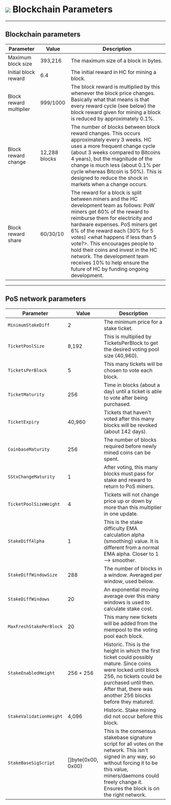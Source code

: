 # <img class="hc-icon" src="/img/hc-icons/Blocks.svg" /> Blockchain Parameters

---

## Blockchain parameters

Parameter               | Value         | Description
---                     | ---           | ---
Maximum block size      | 393,216       | The maximum size of a block in bytes.
Initial block reward    | 6.4           | The initial reward in HC for mining a block.
Block reward multiplier | 999/1000      | The block reward is multiplied by this whenever the block price changes. Basically what that means is that every reward cycle (see below) the block reward given for mining a block is reduced by approximately 0.1%.
Block reward change     | 12,288 blocks | The number of blocks between block reward changes. This occurs approximately every 3 weeks. HC uses a more frequent change cycle (about 3 weeks compared to Bitcoins 4 years), but the magnitude of the change is much less (about 0.1% per cycle whereas Bitcoin is 50%). This is designed to reduce the shock in markets when a change occurs.
Block reward share      | 60/30/10      | The reward for a block is split between miners and the HC development team as follows: PoW miners get 60% of the reward to reimburse them for electricity and hardware expenses. PoS miners get 6% of the reward each (30% for 5 votes) <what happens if less than 5 vote?>. This encourages people to hold their coins and invest in the HC network. The development team receives 10% to help ensure the future of HC by funding ongoing development.

---

## PoS network parameters

Parameter               | Value              | Description
---                     | ---                | ---
`MinimumStakeDiff`      | 2                  | The minimum price for a stake ticket.
`TicketPoolSize`        | 8,192              | This is multiplied by TicketsPerBlock to get the desired voting pool size (40,960).
`TicketsPerBlock`       | 5                  | This many tickets will be chosen to vote each block.
`TicketMaturity`        | 256                | Time in blocks (about a day) until a ticket is able to vote after being purchased.
`TicketExpiry`          | 40,960             | Tickets that haven't voted after this many blocks will be revoked (about 142 days).
`CoinbaseMaturity`      | 256                | The number of blocks required before newly mined coins can be spent.
`SStxChangeMaturity`    | 1                  | After voting, this many blocks must pass for stake and reward to return to PoS miners.
`TicketPoolSizeWeight`  | 4                  | Tickets will not change price up or down by more than this multiplier in one update.
`StakeDiffAlpha`        | 1                  | This is the stake difficulty EMA calculation alpha (smoothing) value. It is different from a normal EMA alpha. Closer to 1 --> smoother.
`StakeDiffWindowSize`   | 288                | The number of blocks in a window. Averaged per window, used below.
`StakeDiffWindows`      | 20                 | An exponential moving average over this many windows is used to calculate stake cost.
`MaxFreshStakePerBlock` | 20                 | This many new tickets will be added from the mempool to the voting pool each block.
`StakeEnabledHeight`    | 256 + 256          | Historic. This is the height in which the first ticket could possibly mature. Since coins were locked until block 256, no tickets could be purchased until then. After that, there was another 256 blocks before they matured.
`StakeValidationHeight` | 4,096              | Historic. Stake mining did not occur before this block.
`StakeBaseSigScript`    | []byte{0x00, 0x00} | This is the consensus stakebase signature script for all votes on the network. This isn't signed in any way, so without forcing it to be this value, miners/daemons could freely change it. Ensures the block is on the right network.
